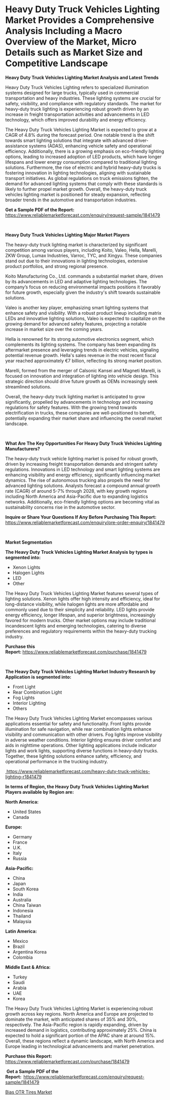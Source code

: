 <p><h1>Heavy Duty Truck Vehicles Lighting Market Provides a Comprehensive Analysis Including a Macro Overview of the Market, Micro Details such as Market Size and Competitive Landscape</h1></p><p><strong>Heavy Duty Truck Vehicles Lighting Market Analysis and Latest Trends</strong></p>
<p><p>Heavy Duty Truck Vehicles Lighting refers to specialized illumination systems designed for large trucks, typically used in commercial transportation and heavy industries. These lighting systems are crucial for safety, visibility, and compliance with regulatory standards. The market for heavy-duty truck lighting is experiencing robust growth driven by an increase in freight transportation activities and advancements in LED technology, which offers improved durability and energy efficiency.</p><p>The Heavy Duty Truck Vehicles Lighting Market is expected to grow at a CAGR of 4.8% during the forecast period. One notable trend is the shift towards smart lighting solutions that integrate with advanced driver-assistance systems (ADAS), enhancing vehicle safety and operational efficiency. Additionally, there is a growing emphasis on eco-friendly lighting options, leading to increased adoption of LED products, which have longer lifespans and lower energy consumption compared to traditional lighting solutions. Furthermore, the rise of electric and hybrid heavy-duty trucks is fostering innovation in lighting technologies, aligning with sustainable transport initiatives. As global regulations on truck emissions tighten, the demand for advanced lighting systems that comply with these standards is likely to further propel market growth. Overall, the heavy-duty truck vehicles lighting market is positioned for steady expansion, reflecting broader trends in the automotive and transportation industries.</p></p>
<p><strong>Get a Sample PDF of the Report:&nbsp;</strong> <a href="https://www.reliablemarketforecast.com/enquiry/request-sample/1841479?utm_campaign=2300&utm_medium=2&utm_source=Github&utm_content=ia&utm_term=31032025&utm_id=heavy-duty-truck-vehicles-lighting">https://www.reliablemarketforecast.com/enquiry/request-sample/1841479</a></p>
<p>&nbsp;</p>
<p><strong>Heavy Duty Truck Vehicles Lighting Major Market Players</strong></p>
<p><p>The heavy-duty truck lighting market is characterized by significant competition among various players, including Koito, Valeo, Hella, Marelli, ZKW Group, Lumax Industries, Varroc, TYC, and Xingyu. These companies stand out due to their innovations in lighting technologies, extensive product portfolios, and strong regional presence.</p><p>Koito Manufacturing Co., Ltd. commands a substantial market share, driven by its advancements in LED and adaptive lighting technologies. The company’s focus on reducing environmental impacts positions it favorably for future growth, especially given the industry's shift towards sustainable solutions.</p><p>Valeo is another key player, emphasizing smart lighting systems that enhance safety and visibility. With a robust product lineup including matrix LEDs and innovative lighting solutions, Valeo is expected to capitalize on the growing demand for advanced safety features, projecting a notable increase in market size over the coming years.</p><p>Hella is renowned for its strong automotive electronics segment, which complements its lighting systems. The company has been expanding its aftermarket presence and leveraging trends in electric vehicles, signaling potential revenue growth. Hella's sales revenue in the most recent fiscal year reached approximately €7 billion, reflecting its strong market position.</p><p>Marelli, formed from the merger of Calsonic Kansei and Magneti Marelli, is focused on innovation and integration of lighting into vehicle design. This strategic direction should drive future growth as OEMs increasingly seek streamlined solutions.</p><p>Overall, the heavy-duty truck lighting market is anticipated to grow significantly, propelled by advancements in technology and increasing regulations for safety features. With the growing trend towards electrification in trucks, these companies are well-positioned to benefit, potentially expanding their market share and influencing the overall market landscape.</p></p>
<p>&nbsp;</p>
<p><strong>What Are The Key Opportunities For Heavy Duty Truck Vehicles Lighting Manufacturers?</strong></p>
<p><p>The heavy-duty truck vehicle lighting market is poised for robust growth, driven by increasing freight transportation demands and stringent safety regulations. Innovations in LED technology and smart lighting systems are enhancing visibility and energy efficiency, significantly influencing market dynamics. The rise of autonomous trucking also propels the need for advanced lighting solutions. Analysts forecast a compound annual growth rate (CAGR) of around 5-7% through 2028, with key growth regions including North America and Asia-Pacific due to expanding logistics networks. Additionally, eco-friendly lighting options are becoming vital as sustainability concerns rise in the automotive sector.</p></p>
<p><strong>Inquire or Share Your Questions If Any Before Purchasing This Report:</strong> <a href="https://www.reliablemarketforecast.com/enquiry/pre-order-enquiry/1841479?utm_campaign=2300&utm_medium=2&utm_source=Github&utm_content=ia&utm_term=31032025&utm_id=heavy-duty-truck-vehicles-lighting">https://www.reliablemarketforecast.com/enquiry/pre-order-enquiry/1841479</a></p>
<p>&nbsp;</p>
<p><strong>Market Segmentation</strong></p>
<p><strong>The Heavy Duty Truck Vehicles Lighting Market Analysis by types is segmented into:</strong></p>
<p><ul><li>Xenon Lights</li><li>Halogen Lights</li><li>LED</li><li>Other</li></ul></p>
<p><p>The Heavy Duty Truck Vehicles Lighting Market features several types of lighting solutions. Xenon lights offer high intensity and efficiency, ideal for long-distance visibility, while halogen lights are more affordable and commonly used due to their simplicity and reliability. LED lights provide energy efficiency, longer lifespan, and superior brightness, increasingly favored for modern trucks. Other market options may include traditional incandescent lights and emerging technologies, catering to diverse preferences and regulatory requirements within the heavy-duty trucking industry.</p></p>
<p><strong>Purchase this Report:&nbsp;</strong><a href="https://www.reliablemarketforecast.com/purchase/1841479?utm_campaign=2300&utm_medium=2&utm_source=Github&utm_content=ia&utm_term=31032025&utm_id=heavy-duty-truck-vehicles-lighting">https://www.reliablemarketforecast.com/purchase/1841479</a></p>
<p>&nbsp;</p>
<p><strong>The Heavy Duty Truck Vehicles Lighting Market Industry Research by Application is segmented into:</strong></p>
<p><ul><li>Front Light</li><li>Rear Combination Light</li><li>Fog Lights</li><li>Interior Lighting</li><li>Others</li></ul></p>
<p><p>The Heavy Duty Truck Vehicles Lighting Market encompasses various applications essential for safety and functionality. Front lights provide illumination for safe navigation, while rear combination lights enhance visibility and communication with other drivers. Fog lights improve visibility in adverse weather conditions. Interior lighting ensures driver comfort and aids in nighttime operations. Other lighting applications include indicator lights and work lights, supporting diverse functions in heavy-duty trucks. Together, these lighting solutions enhance safety, efficiency, and operational performance in the trucking industry.</p></p>
<p><a href="https://www.reliablemarketforecast.com/heavy-duty-truck-vehicles-lighting-r1841479?utm_campaign=2300&utm_medium=2&utm_source=Github&utm_content=ia&utm_term=31032025&utm_id=heavy-duty-truck-vehicles-lighting">&nbsp;https://www.reliablemarketforecast.com/heavy-duty-truck-vehicles-lighting-r1841479</a></p>
<p><strong>In terms of Region, the Heavy Duty Truck Vehicles Lighting Market Players available by Region are:</strong></p>
<p>
    <p> <strong> North America: </strong>
        <ul>
            <li>United States</li>
            <li>Canada</li>
        </ul>
        </p> 
    <p> <strong> Europe: </strong>
        <ul>
            <li>Germany</li>
            <li>France</li>
            <li>U.K.</li>
            <li>Italy</li>
            <li>Russia</li>
        </ul>
        </p> 
    <p> <strong> Asia-Pacific: </strong>
        <ul>
            <li>China</li>
            <li>Japan</li>
            <li>South Korea</li>
            <li>India</li>
            <li>Australia</li>
            <li>China Taiwan</li>
            <li>Indonesia</li>
            <li>Thailand</li>
            <li>Malaysia</li>
        </ul>
        </p> 
    <p> <strong> Latin America: </strong>
        <ul>
            <li>Mexico</li>
            <li>Brazil</li>
            <li>Argentina Korea</li>
            <li>Colombia</li>
        </ul>
        </p> 
    <p> <strong> Middle East & Africa: </strong>
        <ul>
            <li>Turkey</li>
            <li>Saudi</li>
            <li>Arabia</li>
            <li>UAE</li>
            <li>Korea</li>
        </ul>
    </p>
    </p>
<p><p>The Heavy Duty Truck Vehicles Lighting Market is experiencing robust growth across key regions. North America and Europe are projected to dominate the market, with anticipated shares of 35% and 30%, respectively. The Asia-Pacific region is rapidly expanding, driven by increased demand in logistics, contributing approximately 25%. China is expected to hold a significant portion of the APAC share at around 15%. Overall, these regions reflect a dynamic landscape, with North America and Europe leading in technological advancements and market penetration.</p></p>
<p><strong>Purchase this Report: </strong><a href="https://www.reliablemarketforecast.com/purchase/1841479?utm_campaign=2300&utm_medium=2&utm_source=Github&utm_content=ia&utm_term=31032025&utm_id=heavy-duty-truck-vehicles-lighting">https://www.reliablemarketforecast.com/purchase/1841479</a></p>
<p>&nbsp;<strong>Get a Sample PDF of the Report:&nbsp;&nbsp;</strong><a href="https://www.reliablemarketforecast.com/enquiry/request-sample/1841479?utm_campaign=2300&utm_medium=2&utm_source=Github&utm_content=ia&utm_term=31032025&utm_id=heavy-duty-truck-vehicles-lighting">https://www.reliablemarketforecast.com/enquiry/request-sample/1841479</a></p>
<p><strong></strong></p>
<p><p><a href="https://github.com/abbislposival/Market-Research-Report-List-2/blob/main/bias-otr-tires-market.md?utm_campaign=2300&utm_medium=2&utm_source=Github&utm_content=ia&utm_term=31032025&utm_id=heavy-duty-truck-vehicles-lighting">Bias OTR Tires Market</a></p></p>